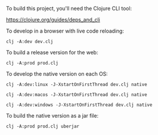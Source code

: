 To build this project, you'll need the Clojure CLI tool:

https://clojure.org/guides/deps_and_cli


To develop in a browser with live code reloading:

`clj -A:dev dev.clj`


To build a release version for the web:

`clj -A:prod prod.clj`


To develop the native version on each OS:

`clj -A:dev:linux -J-XstartOnFirstThread dev.clj native`

`clj -A:dev:macos -J-XstartOnFirstThread dev.clj native`

`clj -A:dev:windows -J-XstartOnFirstThread dev.clj native`

To build the native version as a jar file:

`clj -A:prod prod.clj uberjar`
